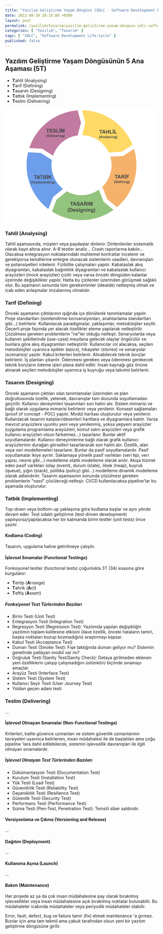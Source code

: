 ```yaml
---
title: "Yazılım Geliştirme Yaşam Döngüsü (SDLC - Software Development Life-Cycle)"
date: 2022-08-30 20:15:00 +0300
layout: post
permalink: /yazilim/tasarim/yazilim-gelistirme-yasam-dongusu-sdlc-software-development-life-cycle
categories: [ "Yazılım", "Tasarım" ]
tags: [ "SDLC", "Software Development Life-Cycle" ]
published: false
---
```


## Yazılım Geliştirme Yaşam Döngüsünün 5 Ana Aşaması (5T)

* **T**ahlil (Analysing)
* **T**arif (Defining)
* **T**asarım (Designing)
* **T**atbik (Implementing)
* **T**eslim (Delivering)

![SDLC 5T](/assets/img/2022/08/sdlc-5t.png "SDLC 5T")

### Tahlil (Analysing)

Tahlil aşamasında, müşteri veya paydaşlar dinlenir. Dinlenilenler sistematik olarak kayıt altına alınır. A-B testler analiz... Crash raporlarına bakılır... Olacaksa entegrasyon noktalarındaki muhtemel kontratlar incelenir ve gerekiyorsa kendilerine entegre olunacak sistemlerin vaadleri, davranışları ve potansiyelleri irdelenir. Fizibilite çalışmaları yapılır. Kabataslak akış diyagramları, kabataslak bağımlılık diyagramları ve kabataslak kullanıcı arayüzleri (mock arayüzler) çizilir veya varsa önceki döngüden kalanlar üzerinde değişiklikler yapılır. Hatta bu çizilenler üzerinden görüşmek sağlıklı olur. Bu aşamanın sonunda tüm gereksinimler (idealde) netleşmiş olmalı ve icab eden anlaşmalar imzalanmış olmalıdır.

### Tarif (Defining)

Önceki aşamanın çıktılarının ışığında içe dönülerek tanımlamalar yapılır. Proje standartları (isimlendirme konvansiyonları, anahtarlama standartları gibi...) belirlenir. Kullanılacak paradigmalar, yaklaşımlar, metodolojiler seçilir. Geçerli proje fazında yer alacak özellikler eleme yapılarak netleştirilir. Çözülmesi gereken problemlerin "ne"ler olduğu netleşir. Senaryolarda veya kullanım şekillerinde (use-case) meydana gelecek olaylar öngörülür ve bunlara göre akış diyagramları netleştirilir. Kullanıcılar rol alacaksa, seçilen metodolojiler uyarınca epikler (epics), hikayeler (stories) ve senaryolar (scenarios) yazılır. Kabul kriterleri belirlenir. Alınabilecek teknik borçlar belirlenir. İş planları çıkarılır. Ödenmesi gereken veya ödenmesi gerekecek teknik borçların ödeme işleri plana dahil edilir. İnsan kaynağı göz önüne alınarak seçilen metodolojiler uyarınca iş kuyruğu veya takvimi belirlenir.

### Tasarım (Designing)

Önceki aşamanın çıktıları olan tanımlamalar üzerinden ve plan doğrultusunda özellik, yetenek, davranışlar tam dozunda soyutlamadan geçirilir. Kullanıcı deneyimleri tasarımları son halini alır. Sistem mimarisi ve bağlı olarak uygulama mimarisi belirlenir veya yenilenir. Konsept sağlamaları (proof of concept - POC) yapılır. Modül haritası oluşturulur veya yenilenir. Kullanılacak tasarım kalıpları/desenleri haritlara ve diyagramlara katılır. Varsa mevcut arayüzlere uyumlu yeni veya yenilenmiş, yoksa yepyeni arayüzler (uygulama programlama arayüzleri, komut satırı arayüzleri veya grafik kullanıcı arayüzleri olsun farketmez...) tasarlanır. Bunlar aktif soyutlamalardır. Kullanıcı deneyimlerine bağlı olarak grafik kullanıcı arayüzlerinin durağan görselleri tasarlanarak son halini alır. Özellik, alan veya veri modellemeleri tasarlanır. Bunlar da pasif soyutlamalardır. Pasif soyutlamalar ikiye ayrılır. Saklamaya yönelik pasif varlıkları (veri tipi, veri yapısı, nesne gibi...) modelleme statik modelleme olarak anılır. Akışa hizmet eden pasif varlıkları (olay (event), durum (state), öbek (heap), kuyruk (queue), yığın (stack), politika (policy) gibi...) modelleme dinamik modelleme olarak adlandırılır. Tasarım aşamasının sonunda çözülmesi gereken problemlerin "nasıl" çözüleceği netleşir. CI/CD kullanılacaksa pipeline'lar bu aşamada oluşturulur.

### Tatbik (Implementing)

Top-down veya bottom-up yaklaşıma göre kodlama başlar ve aynı yönde devam eder. Test odaklı geliştirme (test-driven development) yapılıyorsa/yapılacaksa her bir katmanda birim testler (unit tests) önce yazılır.

#### Kodlama (Coding)

Tasarım, uygulama haline getirilmeye çalışılır.

#### İşlevsel Sınamalar (Functional Testings)

Fonksiyonel testler (functional tests) çoğunlukla 3T (3A) esasına göre kurgulanır:

- **T**ertip (**A**rrange)
- **T**ahrik (**A**ct)
- **T**eftiş (**A**ssert)

##### Fonksiyonel Test Türlerinden Bazıları

- Birim Testi (Unit Test)
- Entegrasyon Testi (Integration Test)
- Regresyon Testi (Regression Test): Yazılımda yapılan değişikliğin yazılımın toplam kalitesine etkisini (ilave özellik, önceki hataların tamiri, başka noktaları bozup bozmadığını) araştırmayı kapsar.
- Kabul Testi (Acceptance Test)
- Duman Testi (Smoke Test): Fişe taktığında duman geliyor mu? Sistemin genelinde patlayan modül var mı?
- Doğruluk Testi (Sanity Test/Sanity Check): Detaya girilmeden eklenen yeni özelliklerin çalışıp çalışmadığını üstünkörü biçimde sınamayı amaçlar.
- Arayüz Testi (Interface Test)
- Sistem Testi (System Test)
- Kullanıcı Seyir Testi (User Journey Test)
- Yoldan geçen adam testi

### Teslim (Delivering)

...

#### İşlevsel Olmayan Sınamalar (Non-Functional Testings)

Kriterleri, kalite güvence uzmanları ve sistem güvenlik uzmanlarının tavsiyeleri uyarınca belirlenen, insan müdahalesi ile de başlatılan ama çoğu pipeline 'lara dahil edilebilecek, sistemin işlevsellik davranışları ile ilgili olmayan sınamalardır.

##### İşlevsel Olmayan Test Türlerinden Bazıları

- Dokümantasyon Testi (Documentation Test)
- Kurulum Testi (Installation Test)
- Yük Testi (Load Test)
- Güvenilirlik Testi (Reliability Test)
- Dayanıklılık Testi (Resilience Test)
- Güvenlik Testi (Security Test)
- Performans Testi (Performance Test)
- Sızma Testi (Pen-Test, Penetration Test): Temsili siber saldırıdır.

#### Versiyonlama ve Çıkma (Versioning and Release)

...

#### Dağıtım (Deployment)

...

#### Kullanıma Açma (Launch)

...

#### Bakım (Maintenance)

Her projede az ya da çok insan müdahalesine pay olarak bırakılmış işlevsellikler veya insan müdahalesine açık bırakılmış noktalar bulunabilir. Bu müdahaleler icabında müdahaleler veya periyodik müdahaleler olabilir.

Error, fault, defect, bug ve failure tamir (fix) etmek maintenance 'a girmez. Bunlar için ama tam tekmil ama çabuk tarafından olsun yeni bir yazılım geliştirme döngüsüne girilir.
